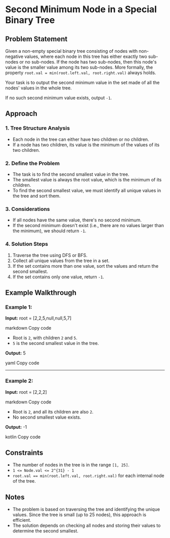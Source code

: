 # Second Minimum Node in a Special Binary Tree

## Problem Statement

Given a non-empty special binary tree consisting of nodes with non-negative values, where each node in this tree has either exactly two sub-nodes or no sub-nodes. If the node has two sub-nodes, then this node's value is the smaller value among its two sub-nodes. More formally, the property `root.val = min(root.left.val, root.right.val)` always holds.

Your task is to output the second minimum value in the set made of all the nodes' values in the whole tree.

If no such second minimum value exists, output `-1`.

## Approach

### 1. Tree Structure Analysis
- Each node in the tree can either have two children or no children. 
- If a node has two children, its value is the minimum of the values of its two children.

### 2. Define the Problem
- The task is to find the second smallest value in the tree.
- The smallest value is always the root value, which is the minimum of its children.
- To find the second smallest value, we must identify all unique values in the tree and sort them.

### 3. Considerations
- If all nodes have the same value, there's no second minimum.
- If the second minimum doesn't exist (i.e., there are no values larger than the minimum), we should return `-1`.

### 4. Solution Steps
1. Traverse the tree using DFS or BFS.
2. Collect all unique values from the tree in a set.
3. If the set contains more than one value, sort the values and return the second smallest.
4. If the set contains only one value, return `-1`.

## Example Walkthrough

### Example 1:

**Input:**
root = [2,2,5,null,null,5,7]

markdown
Copy code

- Root is `2`, with children `2` and `5`.
- `5` is the second smallest value in the tree.

**Output:**
5

yaml
Copy code

---

### Example 2:

**Input:**
root = [2,2,2]

markdown
Copy code

- Root is `2`, and all its children are also `2`.
- No second smallest value exists.

**Output:**
-1

kotlin
Copy code

## Constraints
- The number of nodes in the tree is in the range `[1, 25]`.
- `1 <= Node.val <= 2^{31} - 1`
- `root.val == min(root.left.val, root.right.val)` for each internal node of the tree.

## Notes
- The problem is based on traversing the tree and identifying the unique values. Since the tree is small (up to 25 nodes), this approach is efficient.
- The solution depends on checking all nodes and storing their values to determine the second smallest.





